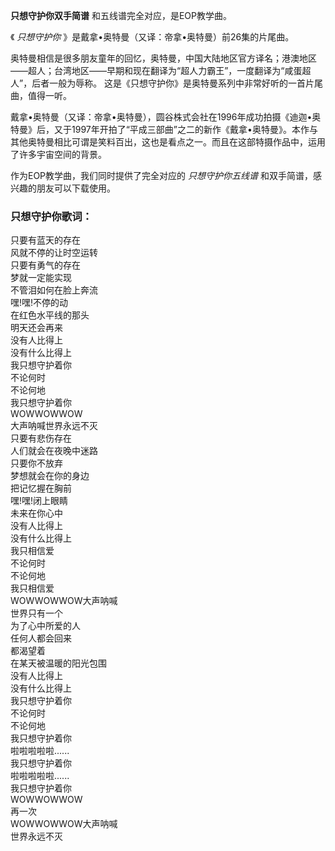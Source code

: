 

**只想守护你双手简谱** 和五线谱完全对应，是EOP教学曲。

《 _只想守护你_ 》是戴拿•奥特曼（又译：帝拿•奥特曼）前26集的片尾曲。

奥特曼相信是很多朋友童年的回忆，奥特曼，中国大陆地区官方译名；港澳地区——超人；台湾地区——早期和现在翻译为“超人力霸王”，一度翻译为“咸蛋超人”，后者一般为辱称。
这是《只想守护你》是奥特曼系列中非常好听的一首片尾曲，值得一听。

戴拿•奥特曼（又译：帝拿•奥特曼），圆谷株式会社在1996年成功拍摄《迪迦•奥特曼》后，又于1997年开拍了“平成三部曲”之二的新作《戴拿•奥特曼》。本作与其他奥特曼相比可谓是笑料百出，这也是看点之一。而且在这部特摄作品中，运用了许多宇宙空间的背景。

作为EOP教学曲，我们同时提供了完全对应的 _只想守护你五线谱_ 和双手简谱，感兴趣的朋友可以下载使用。

### 只想守护你歌词：

只要有蓝天的存在  
风就不停的让时空运转  
只要有勇气的存在  
梦就一定能实现  
不管泪如何在脸上奔流  
嘿!嘿!不停的动  
在红色水平线的那头  
明天还会再来  
没有人比得上  
没有什么比得上  
我只想守护着你  
不论何时  
不论何地  
我只想守护着你  
WOWWOWWOW  
大声呐喊世界永远不灭  
只要有悲伤存在  
人们就会在夜晚中迷路  
只要你不放弃  
梦想就会在你的身边  
把记忆握在胸前  
嘿!嘿!闭上眼睛  
未来在你心中  
没有人比得上  
没有什么比得上  
我只相信爱  
不论何时  
不论何地  
我只相信爱  
WOWWOWWOW大声呐喊  
世界只有一个  
为了心中所爱的人  
任何人都会回来  
都渴望着  
在某天被温暖的阳光包围  
没有人比得上  
没有什么比得上  
我只想守护着你  
不论何时  
不论何地  
我只想守护着你  
啦啦啦啦啦......  
我只想守护着你  
啦啦啦啦啦......  
我只想守护着你  
WOWWOWWOW  
再一次  
WOWWOWWOW大声呐喊  
世界永远不灭

